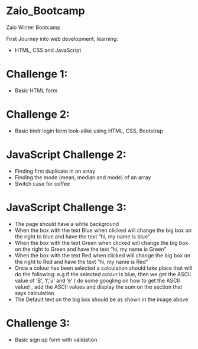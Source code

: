 # Zaio_Bootcamp
Zaio Winter Bootcamp

First Journey into web development, learning:
- HTML, CSS and JavaScript

# Challenge 1:
- Basic HTML form

# Challenge 2:
- Basic tindr login form look-alike using HTML, CSS, Bootstrap

# JavaScript Challenge 2:
- Finding first duplicate in an array
- Finding the mode (mean, median and mode) of an array
- Switch case for coffee

# JavaScript Challenge 3:
- The page should have a white background
- When the box with the text Blue when clicked will change the big box on the right to blue
and have the text “hi, my name is blue”
- When the box with the text Green when clicked will change the big box on the right to
Green and have the text “hi, my name is Green”
- When the box with the text Red when clicked will change the big box on the right to Red
and have the text “hi, my name is Red”
- Once a colour has been selected a calculation should take place that will do the
following: e.g if the selected colour is blue, then we get the ASCII value of ‘B’, ‘l’,’u’ and
‘e’ ( do some googling on how to get the ASCII value) , add the ASCII values and
display the sum on the section that says calculation.
- The Default text on the big box should be as shown in the image above

# Challenge 3:
- Basic sign up form with validation
